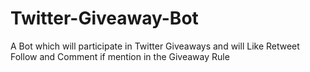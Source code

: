 # Twitter-Giveaway-Bot
A Bot which will participate in Twitter Giveaways and will Like Retweet Follow and Comment if mention in the Giveaway Rule

